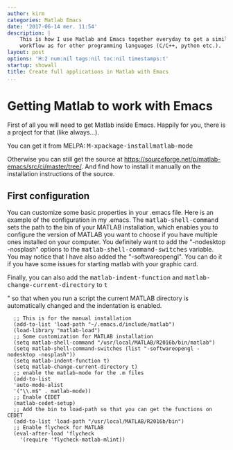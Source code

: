 ```yaml
---
author: kirm
categories: Matlab Emacs
date: '2017-06-14 mer. 11:54'
description: |
    This is how I use Matlab and Emacs together everyday to get a similar
    workflow as for other programming languages (C/C++, python etc.).
layout: post
options: 'H:2 num:nil tags:nil toc:nil timestamps:t'
startup: showall
title: Create full applications in Matlab with Emacs
...
```


Getting Matlab to work with Emacs
=================================

First of all you will need to get Matlab inside Emacs. Happily for you,
there is a project for that (like always...).

You can get it from MELPA: <kbd>M-x</kbd><kbd>package-install</kbd><kbd>matlab-mode</kbd>

Otherwise you can still get the source at
<https://sourceforge.net/p/matlab-emacs/src/ci/master/tree/>. And find
how to install it manually on the installation instructions of the
source.

First configuration
-------------------

You can customize some basic properties in your .emacs file. Here is an
example of the configuration in my .emacs. The
<kbd>matlab-shell-command</kbd> 
sets the path to the bin of your MATLAB installation, which enables you
to configure the version of MATLAB you want to choose if you have
multiple ones installed on your computer. You definitely want to add the
"-nodesktop -nosplash" options to the
<kbd>matlab-shell-command-switches</kbd> 
variable. You may notice that I have also added the "-softwareopengl".
You can do it if you have some issues for starting matlab with your
graphic card.

Finally, you can also add the
<kbd>matlab-indent-function</kbd> and <kbd>matlab-change-current-directory</kbd> to <kbd>t</kbd>

" so that when you run a script the current MATLAB directory is
automatically changed and the indentation is enabled.

``` {.elisp}
  ;; This is for the manual installation
  (add-to-list 'load-path "~/.emacs.d/include/matlab")
  (load-library "matlab-load")
  ;; Some customization for MATLAB installation
  (setq matlab-shell-command "/usr/local/MATLAB/R2016b/bin/matlab")
  (setq matlab-shell-command-switches (list "-softwareopengl -nodesktop -nosplash"))
  (setq matlab-indent-function t)
  (setq matlab-change-current-directory t)
  ;; enable the matlab-mode for the .m files
  (add-to-list
  'auto-mode-alist
  '("\\.m$" . matlab-mode))
  ;; Enable CEDET
  (matlab-cedet-setup)
  ;; Add the bin to load-path so that you can get the functions on CEDET
  (add-to-list 'load-path "/usr/local/MATLAB/R2016b/bin")
  ;; Enable flycheck for MATLAB
  (eval-after-load 'flycheck
    '(require 'flycheck-matlab-mlint))
```
